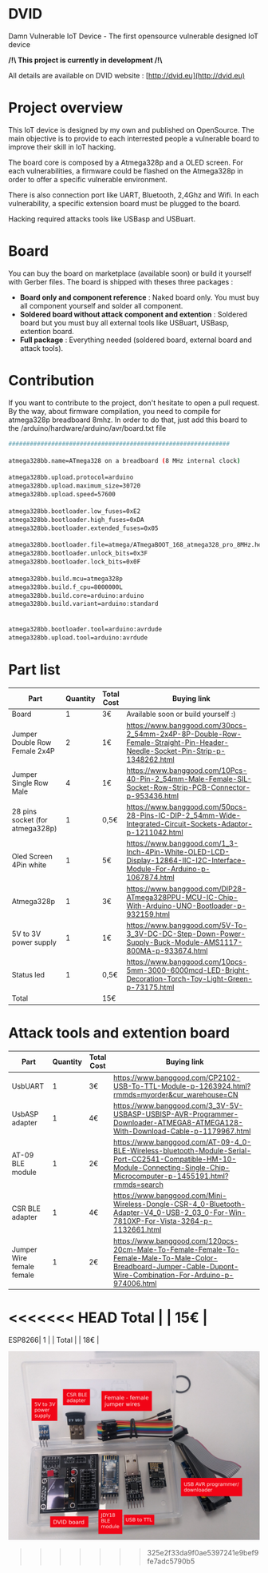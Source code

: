 # DVID
Damn Vulnerable IoT Device - The first opensource vulnerable designed IoT device

**/!\\ This project is currently in development /!\\**

All details are available on DVID website : [http://dvid.eu](http://dvid.eu)

# Project overview

This IoT device is designed by my own and published on OpenSource. The main objective is to provide to each interrested people a vulnerable board to improve their skill in IoT hacking.

The board core is composed by a Atmega328p and a OLED screen. For each vulnerabilities, a firmware could be flashed on the Atmega328p in order to offer a specific vulnerable environment.

There is also connection port like UART, Bluetooth, 2,4Ghz and Wifi. In each vulnerability, a specific extension board must be plugged to the board.

Hacking required attacks tools like USBasp and USBuart.

# Board

You can buy the board on marketplace (available soon) or build it yourself with Gerber files.
The board is shipped with theses three packages :
* **Board only and component reference** : Naked board only. You must buy all component yourself and solder all component.
* **Soldered board without attack component and extention** : Soldered board but you must buy all external tools like USBuart, USBasp, extention board.
* **Full package** : Everything needed (soldered board, external board and attack tools).

# Contribution
If you want to contribute to the project, don't hesitate to open a pull request.
By the way, about firmware compilation, you need to compile for atmega328p breadboard 8mhz.
In order to do that, just add this board to the /arduino/hardware/arduino/avr/board.txt file
```bash
##############################################################

atmega328bb.name=ATmega328 on a breadboard (8 MHz internal clock)

atmega328bb.upload.protocol=arduino
atmega328bb.upload.maximum_size=30720
atmega328bb.upload.speed=57600

atmega328bb.bootloader.low_fuses=0xE2
atmega328bb.bootloader.high_fuses=0xDA
atmega328bb.bootloader.extended_fuses=0x05

atmega328bb.bootloader.file=atmega/ATmegaBOOT_168_atmega328_pro_8MHz.hex
atmega328bb.bootloader.unlock_bits=0x3F
atmega328bb.bootloader.lock_bits=0x0F

atmega328bb.build.mcu=atmega328p
atmega328bb.build.f_cpu=8000000L
atmega328bb.build.core=arduino:arduino
atmega328bb.build.variant=arduino:standard


atmega328bb.bootloader.tool=arduino:avrdude
atmega328bb.upload.tool=arduino:avrdude
```

# Part list

Part | Quantity | Total Cost | Buying link
--- | --- | --- | ---
Board | 1 | 3€ | Available soon or build yourself :)
Jumper Double Row Female 2x4P | 2 | 1€ | https://www.banggood.com/30pcs-2_54mm-2x4P-8P-Double-Row-Female-Straight-Pin-Header-Needle-Socket-Pin-Strip-p-1348262.html
Jumper Single Row Male | 4 | 1€ | https://www.banggood.com/10Pcs-40-Pin-2_54mm-Male-Female-SIL-Socket-Row-Strip-PCB-Connector-p-953436.html
28 pins socket (for atmega328p) | 1 | 0,5€ | https://www.banggood.com/50pcs-28-Pins-IC-DIP-2_54mm-Wide-Integrated-Circuit-Sockets-Adaptor-p-1211042.html
Oled Screen 4Pin white | 1 | 5€ | https://www.banggood.com/1_3-Inch-4Pin-White-OLED-LCD-Display-12864-IIC-I2C-Interface-Module-For-Arduino-p-1067874.html
Atmega328p | 1 | 3€ | https://www.banggood.com/DIP28-ATmega328PPU-MCU-IC-Chip-With-Arduino-UNO-Bootloader-p-932159.html
5V to 3V power supply | 1 | 1€ | https://www.banggood.com/5V-To-3_3V-DC-DC-Step-Down-Power-Supply-Buck-Module-AMS1117-800MA-p-933674.html
Status led | 1 | 0,5€ | https://www.banggood.com/10pcs-5mm-3000-6000mcd-LED-Bright-Decoration-Torch-Toy-Light-Green-p-73175.html
Total |  | 15€ |

# Attack tools and extention board

Part | Quantity | Total Cost | Buying link
--- | --- | --- | ---
UsbUART | 1 | 3€ |  https://www.banggood.com/CP2102-USB-To-TTL-Module-p-1263924.html?rmmds=myorder&cur_warehouse=CN
UsbASP adapter | 1 | 4€ | https://www.banggood.com/3_3V-5V-USBASP-USBISP-AVR-Programmer-Downloader-ATMEGA8-ATMEGA128-With-Download-Cable-p-1179967.html
AT-09 BLE module | 1 | 2€ | https://www.banggood.com/AT-09-4_0-BLE-Wireless-bluetooth-Module-Serial-Port-CC2541-Compatible-HM-10-Module-Connecting-Single-Chip-Microcomputer-p-1455191.html?rmmds=search
CSR BLE adapter | 1 | 4€ | https://www.banggood.com/Mini-Wireless-Dongle-CSR-4_0-Bluetooth-Adapter-V4_0-USB-2_03_0-For-Win-7810XP-For-Vista-3264-p-1132661.html
Jumper Wire female female | 1 | 2€ | https://www.banggood.com/120pcs-20cm-Male-To-Female-Female-To-Female-Male-To-Male-Color-Breadboard-Jumper-Cable-Dupont-Wire-Combination-For-Arduino-p-974006.html
<<<<<<< HEAD
Total |  | 15€ |
=======
ESP8266| 1 | | 
Total |  | 18€ |

![](./images/kit-contents.jpg)

>>>>>>> 325e2f33da9f0ae5397241e9bef9fe7adc5790b5
